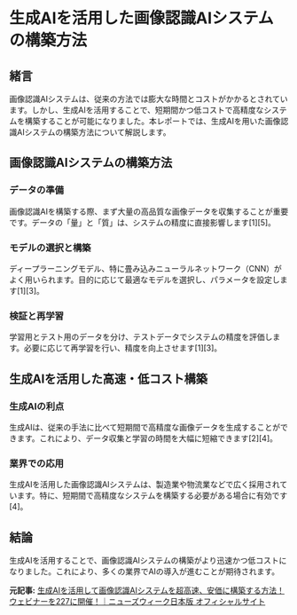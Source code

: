 # 生成AIを活用した画像認識AIシステムの構築方法

## 緒言

画像認識AIシステムは、従来の方法では膨大な時間とコストがかかるとされています。しかし、生成AIを活用することで、短期間かつ低コストで高精度なシステムを構築することが可能になりました。本レポートでは、生成AIを用いた画像認識AIシステムの構築方法について解説します。

## 画像認識AIシステムの構築方法

### データの準備

画像認識AIを構築する際、まず大量の高品質な画像データを収集することが重要です。データの「量」と「質」は、システムの精度に直接影響します[1][5]。

### モデルの選択と構築

ディープラーニングモデル、特に畳み込みニューラルネットワーク（CNN）がよく用いられます。目的に応じて最適なモデルを選択し、パラメータを設定します[1][3]。

### 検証と再学習

学習用とテスト用のデータを分け、テストデータでシステムの精度を評価します。必要に応じて再学習を行い、精度を向上させます[1][3]。

## 生成AIを活用した高速・低コスト構築

### 生成AIの利点

生成AIは、従来の手法に比べて短期間で高精度な画像データを生成することができます。これにより、データ収集と学習の時間を大幅に短縮できます[2][4]。

### 業界での応用

生成AIを活用した画像認識AIシステムは、製造業や物流業などで広く採用されています。特に、短期間で高精度なシステムを構築する必要がある場合に有効です[4]。

## 結論

生成AIを活用することで、画像認識AIシステムの構築がより迅速かつ低コストになりました。これにより、多くの業界でAIの導入が進むことが期待されます。

**元記事:** [生成AIを活用して画像認識AIシステムを超高速、安価に構築する方法！ウェビナーを227に開催！｜ニューズウィーク日本版 オフィシャルサイト](https://www.newsweekjapan.jp/press-release/2025/02/aiai227.php)